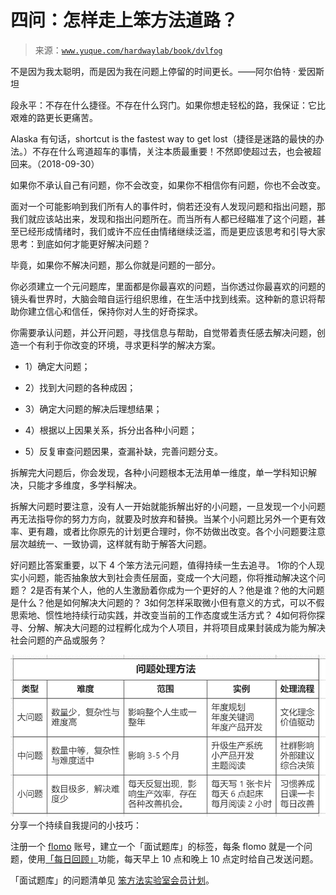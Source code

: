 # 四问：怎样走上笨方法道路？

> 来源：[`www.yuque.com/hardwaylab/book/dvlfog`](https://www.yuque.com/hardwaylab/book/dvlfog)

<ne-quote id="u2cd79b79" data-lake-id="u2cd79b79">

不是因为我太聪明，而是因为我在问题上停留的时间更长。——阿尔伯特 · 爱因斯坦</ne-quote> 

段永平：不存在什么捷径。不存在什么窍门。如果你想走轻松的路，我保证：它比艰难的路更长更痛苦。 

Alaska 有句话，shortcut is the fastest way to get lost（捷径是迷路的最快的办法。）不存在什么弯道超车的事情，关注本质最重要！不然即使超过去，也会被超回来。（2018-09-30） 

如果你不承认自己有问题，你不会改变，如果你不相信你有问题，你也不会改变。 

面对一个可能影响到我们所有人的事件时，倘若还没有人发现问题和指出问题，那我们就应该站出来，发现和指出问题所在。而当所有人都已经瞄准了这个问题，甚至已经形成情绪时，我们或许不应任由情绪继续泛滥，而是更应该思考和引导大家思考：到底如何才能更好解决问题？ 

毕竟，如果你不解决问题，那么你就是问题的一部分。 

你必须建立一个元问题库，里面都是你最喜欢的问题，当你透过你最喜欢的问题的镜头看世界时，大脑会暗自运行组织思维，在生活中找到线索。这种新的意识将帮助你建立信心和信任，保持你对人生的好奇探求。 

你需要承认问题，并公开问题，寻找信息与帮助，自觉带着责任感去解决问题，创造一个有利于你改变的环境，寻求更科学的解决方案。 

+   1）确定大问题； 

+   2）找到大问题的各种成因； 

+   3）确定大问题的解决后理想结果； 

+   4）根据以上因果关系，拆分出各种小问题； 

+   5）反复审查问题因果，查漏补缺，完善问题分支。 

拆解完大问题后，你会发现，各种小问题根本无法用单一维度，单一学科知识解决，只能才多维度，多学科解决。 

拆解大问题时要注意，没有人一开始就能拆解出好的小问题，一旦发现一个小问题再无法指导你的努力方向，就要及时放弃和替换。当某个小问题比另外一个更有效率、更有趣，或者比你原先的计划更合理时，你不妨做出改变。各个小问题要注意层次越统一、一致协调，这样就有助于解答大问题。 

好问题比答案重要，以下 4 个笨方法元问题，值得持续一生去追寻。 <ne-oli><ne-oli-i>1</ne-oli-i><ne-oli-c class="ne-oli-content" id="f7de0d8fb9dbd0e675de94be7b2d7e1e" data-lake-id="f7de0d8fb9dbd0e675de94be7b2d7e1e">你的个人现实小问题，能否抽象放大到社会责任层面，变成一个大问题，你将推动解决这个问题？</ne-oli-c></ne-oli> <ne-oli><ne-oli-i>2</ne-oli-i><ne-oli-c class="ne-oli-content" id="7a05f66d41c8ed74948715b39ffe1012" data-lake-id="7a05f66d41c8ed74948715b39ffe1012">是否有某个人，他的人生激励着你成为一个更好的人？他是谁？他的大问题是什么？他是如何解决大问题的？</ne-oli-c></ne-oli> <ne-oli><ne-oli-i>3</ne-oli-i><ne-oli-c class="ne-oli-content" id="4e530aee7ba3854d1b5ff71008f6a4b5" data-lake-id="4e530aee7ba3854d1b5ff71008f6a4b5">如何怎样采取微小但有意义的方式，可以不假思索地、惯性地持续行动实践，并改变当前的工作态度或生活方式？</ne-oli-c></ne-oli> <ne-oli><ne-oli-i>4</ne-oli-i><ne-oli-c class="ne-oli-content" id="94a5dbb1fea79f67c2d4b52593191f2e" data-lake-id="94a5dbb1fea79f67c2d4b52593191f2e">如何将你探寻、分解、解决大问题的过程孵化成为个人项目，并将项目成果封装成为能为解决社会问题的产品或服务？</ne-oli-c></ne-oli> 

![image.png](img/33c30cb27650320b8183b93363f1ad80.png)  <ne-hole id="u953b25d2" data-lake-id="u953b25d2"><ne-p id="u8535be57" data-lake-id="u8535be57">分享一个持续自我提问的小技巧： 

注册一个 [flomo](https://flomoapp.com/register2/?NDA0MA) 账号，建立一个「面试题库」的标签，每条 flomo 就是一个问题，使用[「每日回顾」](https://help.flomoapp.com/advance/lucky.html)功能，每天早上 10 点和晚上 10 点定时给自己发送问题。 

「面试题库」的问题清单见 [笨方法实验室会员计划](https://www.yuque.com/hardwaylab/book/bq5a1v)。</ne-hole></ne-p>